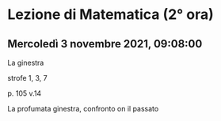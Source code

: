 #  Lezione di Matematica (2° ora)
## Mercoledì 3 novembre 2021, 09:08:00

La ginestra

strofe 1, 3, 7


p. 105
v.14 

La profumata ginestra, confronto on il passato
<!--stackedit_data:
eyJoaXN0b3J5IjpbMTE1NTM2NTkzMl19
-->